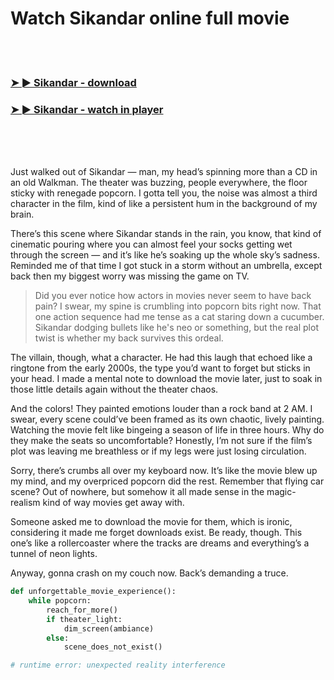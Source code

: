 <h1>Watch Sikandar online full movie</h1>


<br><br>

<h3><a href="https://Ramons-alskyssiso1972.github.io/kzdlknvuca/">➤ ► Sikandar - download</a></h3> 
<h3><a href="https://Ramons-alskyssiso1972.github.io/kzdlknvuca/">➤ ► Sikandar - watch in player</a></h3>


<br><br><br>


Just walked out of Sikandar — man, my head’s spinning more than a CD in an old Walkman. The theater was buzzing, people everywhere, the floor sticky with renegade popcorn. I gotta tell you, the noise was almost a third character in the film, kind of like a persistent hum in the background of my brain. 

There’s this scene where Sikandar stands in the rain, you know, that kind of cinematic pouring where you can almost feel your socks getting wet through the screen — and it’s like he’s soaking up the whole sky’s sadness. Reminded me of that time I got stuck in a storm without an umbrella, except back then my biggest worry was missing the game on TV. 

> Did you ever notice how actors in movies never seem to have back pain? I swear, my spine is crumbling into popcorn bits right now. That one action sequence had me tense as a cat staring down a cucumber. Sikandar dodging bullets like he's neo or something, but the real plot twist is whether my back survives this ordeal. 

The villain, though, what a character. He had this laugh that echoed like a ringtone from the early 2000s, the type you’d want to forget but sticks in your head. I made a mental note to download the movie later, just to soak in those little details again without the theater chaos.

And the colors! They painted emotions louder than a rock band at 2 AM. I swear, every scene could’ve been framed as its own chaotic, lively painting. Watching the movie felt like bingeing a season of life in three hours. Why do they make the seats so uncomfortable? Honestly, I’m not sure if the film’s plot was leaving me breathless or if my legs were just losing circulation.

Sorry, there’s crumbs all over my keyboard now. It’s like the movie blew up my mind, and my overpriced popcorn did the rest. Remember that flying car scene? Out of nowhere, but somehow it all made sense in the magic-realism kind of way movies get away with. 

Someone asked me to download the movie for them, which is ironic, considering it made me forget downloads exist. Be ready, though. This one’s like a rollercoaster where the tracks are dreams and everything’s a tunnel of neon lights. 

Anyway, gonna crash on my couch now. Back’s demanding a truce.

```python
def unforgettable_movie_experience():
    while popcorn:
        reach_for_more()
        if theater_light:
            dim_screen(ambiance)
        else:
            scene_does_not_exist()

# runtime error: unexpected reality interference
```
